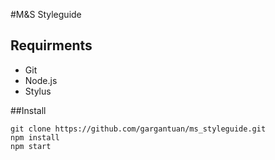#M&S Styleguide

## Requirments
- Git
- Node.js
- Stylus


##Install

	git clone https://github.com/gargantuan/ms_styleguide.git
	npm install
	npm start